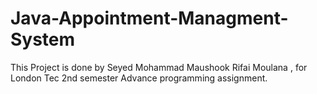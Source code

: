 # Java-Appointment-Managment-System
This Project is done by Seyed Mohammad Maushook Rifai Moulana , for London Tec 2nd semester Advance programming assignment.
